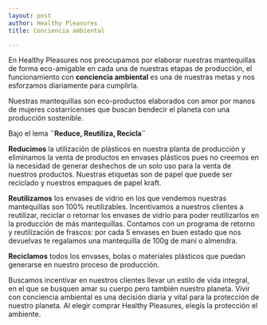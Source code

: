 ```yaml
---
layout: post
author: Healthy Pleasures
title: Conciencia ambiental

---
```

En Healthy Pleasures nos preocupamos por elaborar nuestras mantequillas de forma eco-amigable en cada una de nuestras etapas de producción, el funcionamiento con **conciencia ambiental** es una de nuestras metas y nos esforzamos diariamente para cumplirla. 

Nuestras mantequillas son eco-productos elaborados con amor por manos de mujeres costarricenses que buscan bendecir el planeta con una producción sostenible. 

Bajo el lema **¨Reduce, Reutiliza, Recicla¨**

**Reducimos** la utilización de plásticos en nuestra planta de producción y eliminamos la venta de productos en envases plásticos pues no creemos en la necesidad de generar deshechos de un solo uso para la venta de nuestros productos. Nuestras etiquetas son de papel que puede ser reciclado y nuestros empaques de papel kraft. 

**Reutilizamos** los envases de vidrio en los que vendemos nuestras mantequillas son 100% reutilizables. Incentivamos a nuestros clientes a reutilizar, reciclar o retornar los envases de vidrio para poder reutilizarlos en la producción de más mantequillas. Contamos con un programa de retorno y reutilización de frascos: por cada 5 envases en buen estado que nos devuelvas te regalamos una mantequilla de 100g de maní o almendra. 

**Reciclamos** todos los envases, bolas o materiales plásticos que puedan generarse en nuestro proceso de producción. 

Buscamos incentivar en nuestros clientes llevar un estilo de vida integral, en el que se busquen amar su cuerpo pero también nuestro planeta. Vivir con conciencia ambiental es una decisión diaria y vital para la protección de nuestro planeta. Al elegir comprar Healthy Pleasures, elegís la protección el ambiente. 

 